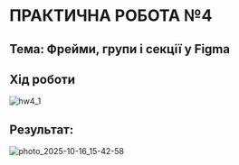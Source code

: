 # ПРАКТИЧНА РОБОТА №4
## Тема: Фрейми, групи і секції у Figma
## Хід роботи
![hw4_1](https://github.com/user-attachments/assets/5057a2f8-8666-44a5-8480-bdc2ed757f5b)
## Результат:
![photo_2025-10-16_15-42-58](https://github.com/user-attachments/assets/7159b2c6-db3c-4332-9953-287e52c470c0)

